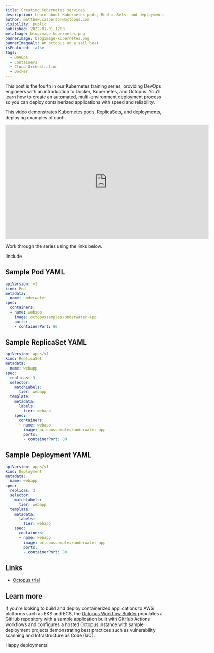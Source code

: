 ```yaml
---
title: Creating Kubernetes services
description: Learn about Kubernetes pods, ReplicaSets, and deployments.
author: matthew.casperson@octopus.com
visibility: public
published: 2022-01-01-1200
metaImage: blogimage-kubernetes.png
bannerImage: blogimage-kubernetes.png
bannerImageAlt: An octopus on a sail boat
isFeatured: false
tags: 
  - DevOps
  - Containers
  - Cloud Orchestration
  - Docker 
---
```


This post is the fourth in our Kubernetes training series, providing DevOps engineers with an introduction to Docker, Kubernetes, and Octopus. You’ll learn how to create an automated, multi-environment deployment process so you can deploy containerized applications with speed and reliability. 

This video demonstrates Kubernetes pods, ReplicaSets, and deployments, deploying examples of each.

<p style="text-align:center"><iframe src="https://fast.wistia.net/embed/iframe/90jqp8rihi?videoFoam=true" title="Section 4 Video" allow="autoplay; fullscreen" allowtransparency="true" frameborder="0" scrolling="no" class="wistia_embed" name="wistia_embed" msallowfullscreen width="640px" height="360px"></iframe></p>

Work through the series using the links below.

!include <k8s-training-toc>

## Sample Pod YAML

```yaml
apiVersion: v1
kind: Pod
metadata:
  name: underwater
spec:
  containers:
  - name: webapp
    image: octopussamples/underwater-app
    ports:
    - containerPort: 80
```

## Sample ReplicaSet YAML

```yaml
apiVersion: apps/v1
kind: ReplicaSet
metadata:
  name: webapp
spec:
  replicas: 3
  selector:
    matchLabels:
      tier: webapp
  template:
    metadata:
      labels:
        tier: webapp
    spec:
      containers:
      - name: webapp
        image: octopussamples/underwater-app
        ports:
        - containerPort: 80
```

## Sample Deployment YAML

```yaml
apiVersion: apps/v1
kind: Deployment
metadata:
  name: webapp
spec:
  replicas: 3
  selector:
    matchLabels:
      tier: webapp
  template:
    metadata:
      labels:
        tier: webapp
    spec:
      containers:
      - name: webapp
        image: octopussamples/underwater-app
        ports:
        - containerPort: 80
```
  
## Links

* [Octopus trial](https://octopus.com/start)

## Learn more

If you're looking to build and deploy containerized applications to AWS platforms such as EKS and ECS, the [Octopus Workflow Builder](https://octopusworkflowbuilder.octopus.com/#/) populates a GitHub repository with a sample application built with GitHub Actions workflows and configures a hosted Octopus instance with sample deployment projects demonstrating best practices such as vulnerability scanning and Infrastructure as Code (IaC). 

Happy deployments! 
